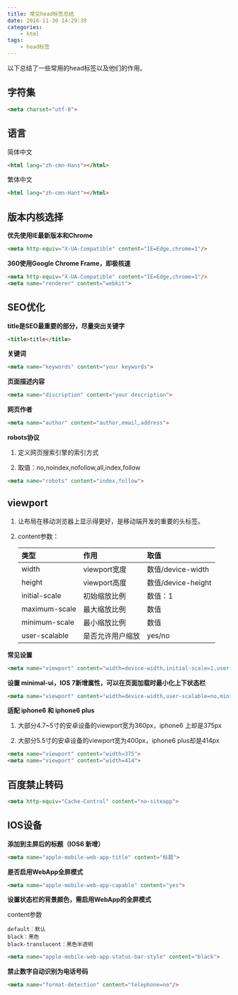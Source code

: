 ```yaml
---
title: 常见head标签总结
date: 2016-11-30 14:29:39
categories:
    - html
tags:
    - head标签
---
```


以下总结了一些常用的head标签以及他们的作用。

<!-- more -->

## 字符集

```html
<meta charset="utf-8">
```

## 语言

简体中文

```html
<html lang="zh-cmn-Hans"></html>
```

繁体中文

```html
<html lang="zh-cmn-Hant"></html>
```

## 版本内核选择

**优先使用IE最新版本和Chrome**

```html
<meta http-equiv="X-UA-Compatible" content="IE=Edge,chrome=1"/>
```

**360使用Google Chrome Frame，即极核速**

```html
<meta http-equiv="X-UA-Compatible" content="IE=Edge,chrome=1"/>
<meta name="renderer" content="webkit">
```

## SEO优化

**title是SEO最重要的部分，尽量突出关键字**

```html
<title>title</title>
```

**关键词**

```html
<meta name="keywords" content="your keywords">
```

**页面描述内容**

```html
<meta name="discription" content="your description">
```

**网页作者**

```html
<meta name="author" content="author,email,address">
```

**robots协议**

1. 定义网页搜索引擎的索引方式

2. 取值：no,noindex,nofollow,all,index,follow

```html
<meta name="robots" content="index,follow">
```

## viewport

1. 让布局在移动浏览器上显示得更好，是移动端开发的重要的头标签。

2. content参数：

    | 类型 | 作用 | 取值 |
    | :--- | :--- | :--- |
    | width | viewport宽度 | 数值/device-width |
    | height | viewport高度 | 数值/device-height |
    | initial-scale | 初始缩放比例 | 数值：1 |
    | maximum-scale | 最大缩放比例 | 数值 |
    | minimum-scale | 最小缩放比例 | 数值 |
    | user-scalable | 是否允许用户缩放 | yes/no |

**常见设置**

```html
<meta name="viewport" content="width=device-width,initial-scale=1,user-scalable=no">
```

**设置 minimal-ui，IOS 7新增属性，可以在页面加载时最小化上下状态栏**

```html
<meta name="viewport" content="width=device-width,user-scalable=no,minimal-ui">
```

**适配 iphone6 和 iphone6 plus**

1. 大部分4.7~5寸的安卓设备的viewport宽为360px，iphone6 上却是375px

2. 大部分5.5寸的安卓设备的viewport宽为400px，iphone6 plus却是414px

```html
<meta name="viewport" content="width=375">
<meta name="viewport" content="width=414">
```

## 百度禁止转码

```html
<meta http-equiv="Cache-Control" content="no-siteapp">
```

## IOS设备

**添加到主屏后的标题（IOS6 新增）**

```html
<meta name="apple-mobile-web-app-title" content="标题">
```

**是否启用WebApp全屏模式**

```html
<meta name="apple-mobile-web-app-capable" content="yes">
```

**设置状态栏的背景颜色，需启用WebApp的全屏模式**

content参数

    default：默认
    black：黑色
    black-translucent：黑色半透明

```html
<meta name="apple-mobile-web-app-status-bar-style" content="black">
```

**禁止数字自动识别为电话号码**

```html
<meta name="format-detection" content="telephone=no"/>
```
